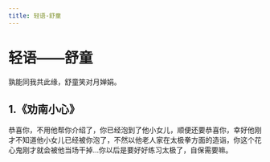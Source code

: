 ```yaml
---
title: 轻语-舒童
---
```

# 轻语——舒童
孰能同我共此缘，舒童笑对月婵娟。
## 1.《劝南小心》 
恭喜你，不用他帮你介绍了，你已经泡到了他小女儿，顺便还要恭喜你，幸好他刚才不知道他小女儿已经被你泡了，不然以他老人家在太极拳方面的造诣，你这个花心鬼刚才就会被他当场干掉...你以后是要好好练习太极了，自保需要嘛。

 <Comment/>  
  